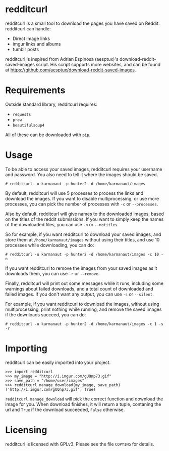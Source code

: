 # redditcurl

redditcurl is a small tool to download the pages you have saved on Reddit.
redditcurl can handle:

* Direct image links
* imgur links and albums
* tumblr posts

redditcurl is inspired from Adrian Espinosa (aesptux)'s download-reddit-saved-images script.
His script supports more websites, and can be found at https://github.com/aesptux/download-reddit-saved-images.

# Requirements

Outside standard library, redditcurl requires:
* `requests`
* `praw`
* `beautifulsoup4`

All of these can be downloaded with `pip`.

# Usage

To be able to access your saved images, redditcurl requires your username and password. You also need to tell it where the images should be saved.

    # redditcurl -u karmanaut -p hunter2 -d /home/karmanaut/images

By default, redditcurl will use 5 processes to process the links and download the images.
If you want to disable multiprocessing, or use more processes, you can pick the number of processes with `-c` or `--processes`.

Also by default, redditcurl will give names to the downloaded images, based on the titles of the reddit submissions. If you want to simply keep the names of the downloaded files, you can use `-n` or `--notitles`.

So for example, if you want redditcurl to download your saved images, and store them at `/home/karmanaut/images` without using their titles, and use 10 processes while downloading, you can do:

    # redditcurl -u karmanaut -p hunter2 -d /home/karmanaut/images -c 10 -n

If you want redditcurl to remove the images from your saved images as it downloads them, you can use `-r` or `--remove`.

Finally, redditcurl will print out some messages while it runs, including some warnings about failed downloads, and a total count of downloaded and failed images. If you don't want any output, you can use `-s` or `--silent`.

For example, if you want redditcurl to download the images, without using multiprocessing, print nothing while running, and remove the saved images if the downloads succeed, you can do:

    # redditcurl -u karmanaut -p hunter2 -d /home/karmanaut/images -c 1 -s -r

# Importing

redditcurl can be easily imported into your project.

    >>> import redditcurl
    >>> my_image = "http://i.imgur.com/gUQnp73.gif"
    >>> save_path = "/home/user/images"
    >>> redditcurl.manage_download(my_image, save_path)
    ('http://i.imgur.com/gUQnp73.gif', True)

`redditcurl.manage_download` will pick the correct function and download the image for you.
When download finishes, it will return a tuple, contaning the url and `True` if the download succeeded, `False` otherwise.

# Licensing

redditcurl is licensed with GPLv3. Please see the file `COPYING` for details.

